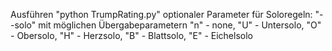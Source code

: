 Ausführen "python TrumpRating.py"
optionaler Parameter für Soloregeln: "--solo" mit möglichen Übergabeparametern "n" - none, "U" - Untersolo, "O" - Obersolo, "H" - Herzsolo, "B" - Blattsolo, "E" - Eichelsolo
